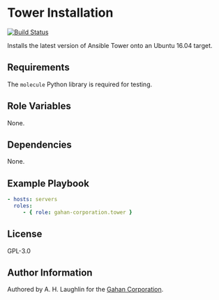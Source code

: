 Tower Installation
==================
[![Build Status](https://travis-ci.org/gahan-corporation/tower.svg?branch=master)](https://travis-ci.org/gahan-corporation/tower)

Installs the latest version of Ansible Tower onto an Ubuntu 16.04 target.

Requirements
------------

The `molecule` Python library is required for testing.

Role Variables
--------------

None.

Dependencies
------------

None.

Example Playbook
----------------

```yaml
- hosts: servers
  roles:
     - { role: gahan-corporation.tower }
```

License
-------

GPL-3.0

Author Information
------------------

Authored by A. H. Laughlin for the [Gahan Corporation](https://gahan-corporation.com).
